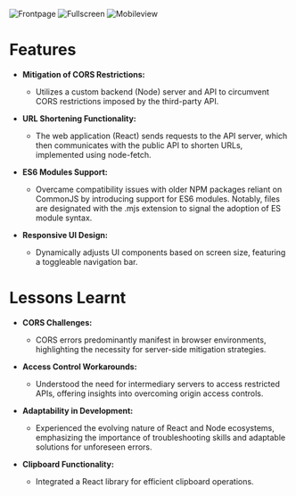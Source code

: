 ![Frontpage](<Skærmbillede 2024-04-19 111551.png>)
![Fullscreen](<Skærmbillede 2024-04-19 111801.png>)
![Mobileview](<Skærmbillede 2024-04-19 100758.png>)

# Features
- **Mitigation of CORS Restrictions:**
  - Utilizes a custom backend (Node) server and API to circumvent CORS restrictions imposed by the third-party API.
  
- **URL Shortening Functionality:**
  - The web application (React) sends requests to the API server, which then communicates with the public API to shorten URLs, implemented using node-fetch.
  
- **ES6 Modules Support:**
  - Overcame compatibility issues with older NPM packages reliant on CommonJS by introducing support for ES6 modules. Notably, files are designated with the .mjs extension to signal the adoption of ES module syntax.
  
- **Responsive UI Design:**
  - Dynamically adjusts UI components based on screen size, featuring a toggleable navigation bar.

# Lessons Learnt
- **CORS Challenges:**
  - CORS errors predominantly manifest in browser environments, highlighting the necessity for server-side mitigation strategies.
  
- **Access Control Workarounds:**
  - Understood the need for intermediary servers to access restricted APIs, offering insights into overcoming origin access controls.
  
- **Adaptability in Development:**
  - Experienced the evolving nature of React and Node ecosystems, emphasizing the importance of troubleshooting skills and adaptable solutions for unforeseen errors.
  
- **Clipboard Functionality:**
  - Integrated a React library for efficient clipboard operations.
